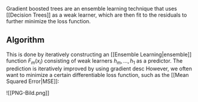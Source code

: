 Gradient boosted trees are an ensemble learning technique that uses [[Decision Trees]] as a weak learner, which are then fit to the residuals to further minimize the loss function.

## Algorithm 
This is done by iteratively constructing an [[Ensemble Learning|ensemble]] function  $F_{m}(x_i)$ consisting of weak learners $h_m, …, h_1$ as a predictor. The prediction is iteratively improved by using gradient desc
However, we often want to minimize a certain differentiable loss function, such as the [[Mean Squared Error|MSE]]:


![[PNG-Bild.png]]